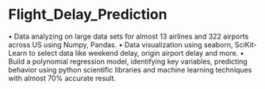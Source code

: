 # Flight_Delay_Prediction
•	Data analyzing on large data sets for almost 13 airlines and 322 airports across US using Numpy, Pandas. 
•	Data visualization using seaborn, SciKit-Learn to select data like weekend delay, origin airport delay and more. 
•	Build a polynomial regression model, identifying key variables, predicting behavior using python scientific libraries and machine  learning techniques with almost 70% accurate result.

